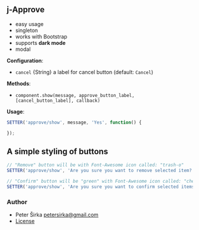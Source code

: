 ## j-Approve

- easy usage
- singleton
- works with Bootstrap
- supports __dark mode__
- modal

__Configuration__:

- `cancel` {String} a label for cancel button (default: `Cancel`)

__Methods__:

- `component.show(message, approve_button_label, [cancel_button_label], callback)`

__Usage__:

```javascript
SETTER('approve/show', message, 'Yes', function() {

});
````

## A simple styling of buttons

```javascript
// "Remove" button will be with Font-Awesome icon called: "trash-o"
SETTER('approve/show', 'Are you sure you want to remove selected item?', '"trash-o" Remove', REMOVE_FUNCTION);

// "Confirm" button will be "green" with Font-Awesome icon called: "checked-circle"
SETTER('approve/show', 'Are you sure you want to confirm selected items?', '"checked-circle" Confirm #2BA433', REMOVE_FUNCTION);
```

### Author

- Peter Širka <petersirka@gmail.com>
- [License](https://www.totaljs.com/license/)